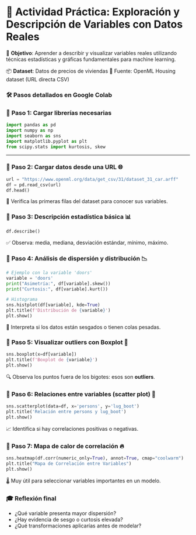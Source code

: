 # 🧪 **Actividad Práctica: Exploración y Descripción de Variables con Datos Reales**

🎯 **Objetivo**: Aprender a describir y visualizar variables reales utilizando técnicas estadísticas y gráficas fundamentales para machine learning.

📦 **Dataset**: Datos de precios de viviendas
 🔗 Fuente: OpenML Housing dataset (URL directa CSV)

### 🛠️ **Pasos detallados en Google Colab**

### 🔹 **Paso 1: Cargar librerías necesarias**

```python
import pandas as pd
import numpy as np
import seaborn as sns
import matplotlib.pyplot as plt
from scipy.stats import kurtosis, skew
```

------

### 🔹 **Paso 2: Cargar datos desde una URL** 🌐

```python
url = "https://www.openml.org/data/get_csv/31/dataset_31_car.arff"
df = pd.read_csv(url)
df.head()
```

📌 Verifica las primeras filas del dataset para conocer sus variables.

### 🔹 **Paso 3: Descripción estadística básica** 📊

```python
df.describe()
```

✅ Observa: media, mediana, desviación estándar, mínimo, máximo.

### 🔹 **Paso 4: Análisis de dispersión y distribución** 📉

```python
# Ejemplo con la variable 'doors'
variable = 'doors'
print("Asimetría:", df[variable].skew())
print("Curtosis:", df[variable].kurt())

# Histograma
sns.histplot(df[variable], kde=True)
plt.title(f'Distribución de {variable}')
plt.show()
```

🧠 Interpreta si los datos están sesgados o tienen colas pesadas.

### 🔹 **Paso 5: Visualizar outliers con Boxplot** 🎯

```python
sns.boxplot(x=df[variable])
plt.title(f'Boxplot de {variable}')
plt.show()
```

🔍 Observa los puntos fuera de los bigotes: esos son **outliers**.

### 🔹 **Paso 6: Relaciones entre variables (scatter plot)** 🔗

```python
sns.scatterplot(data=df, x='persons', y='lug_boot')
plt.title('Relación entre persons y lug_boot')
plt.show()
```

📈 Identifica si hay correlaciones positivas o negativas.

### 🔹 **Paso 7: Mapa de calor de correlación** 🔥

```python
sns.heatmap(df.corr(numeric_only=True), annot=True, cmap="coolwarm")
plt.title("Mapa de Correlación entre Variables")
plt.show()
```

🌡️ Muy útil para seleccionar variables importantes en un modelo.

### 🎓 **Reflexión final**

- ¿Qué variable presenta mayor dispersión?
- ¿Hay evidencia de sesgo o curtosis elevada?
- ¿Qué transformaciones aplicarías antes de modelar?

